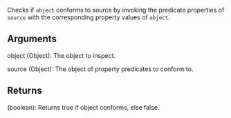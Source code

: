 Checks if `object` conforms to source by invoking the predicate properties of `source` with the corresponding property values of `object`.


## Arguments
object (Object): The object to inspect.

source (Object): The object of property predicates to conform to.


## Returns
(boolean): Returns true if object conforms, else false.
